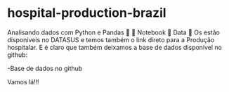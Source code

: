 # hospital-production-brazil

Analisando dados com Python e Pandas 🐍 🐼
Notebook 📓
Data 🎲
Os estão disponíveis no DATASUS e temos também o link direto para a Produção hospitalar. E é claro que também deixamos a base de dados disponível no github:

-Base de dados no github

Vamos lá!!!
